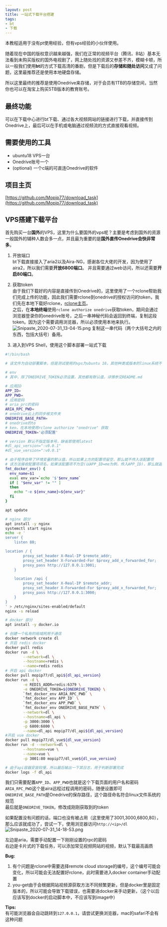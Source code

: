 ```yaml
---
layout: post
title: 一站式下载平台搭建
tags:
- bt
- 下载
---
```


本教程适用于没有pt使用经验，但有vps经验的小伙伴使用。

随着现在中国的版权意识越来越强，我们在正常的视频平台（腾讯、B站）基本无法看到未购买版权的国外电视剧了，网上随处找的资源又参差不齐，模糊卡顿，所以一般我们使用**bt**的方式下载高清的番剧，但是下载后的**存储和随处访问**又成了问题，这里最推荐还是使用本地硬盘存储。

所以这里最终的推荐是使用Onedrive来存储，对于会员有1TB的存储空间，当然你也可以在淘宝上购买5TB版本的教育账号。

## 最终功能
可以在下载中心进行bt下载、通过各大视频网站的链接进行下载，并直接传到Onedrive上，最后可以在手机或电脑通过视频流的方式直接观看视频。

## 需要使用的工具
- ubuntu18 VPS一台
- Onedrive账号一个
- (optional) 一个c端的可直连Onedrive的软件

## 项目主页
[https://github.com/Mopip77/download_task](https://github.com/Mopip77/download_task)

## VPS搭建下载平台
首先购买一台**国外**的VPS，这里为什么要国外的vps呢？主要是考虑到国外的资源一般国外的辅种人数会多一点，并且最为重要的是**国外直传Onedrive会快非常多**。

1. 开放端口  
bt下载直接接入了aria2以及Aira-NG，感谢各位大佬的开发，因为使用了aira2，所以我们需要**开放6800端口**。
并且需要通过web访问，所以还需要**开启80端口**。

2. 获取token  
由于我们下载好的内容是直接传到Onedrive的，这里使用了一个rclone帮助我们完成上传的功能，因此我们需要rclone到onedrive的授权访问的token，我们先在本地下载好rclone，[rclone主页](https://rclone.org/)。  
之后，在**本地终端**使用`rclone authorize onedrive`获取token，期间会通过浏览器登录你的onedrive账号，之后一串神秘代码会返回到终端，复制这段token。因为这个需要调用浏览器，所以必须使用本地来执行。  
![Snipaste_2020-07-31_13-04-15.png](https://i.loli.net/2020/07/31/FwmnkJqLyPgp6WA.png)
复制这一串代码（两个大括号之内的东西，包括大括号）备用。

1. 进入到VPS Shell，使用这个脚本部署一站式下载  

```bash
#!/bin/bash

# 该文件为自动部署脚本，但是测试使用的vps为ubuntu 18，其他种类或版本的linux系统不一定支持

# env
# 其中，除了ONEDRIVE_TOKEN必须设置，其他都有默认值，详情参见README.md

# 应用ID
APP_ID=
APP_PWD=
# 应用密码
# aria_prc的密码
ARIA_RPC_PWD=
# onedrive云上的同步根文件夹
ONEDRIVE_BASE_PATH=
# onedrive的to
# ken，在本地使用rclone authorize "onedrive" 获取
ONEDRIVE_TOKEN='必须配置'

# version 默认不指定版本号，缺省即使用latest
#dl_api_version=":v0.0.1"
#dl_vue_version=":v0.0.1"

# 由于程序自带了环境变量的默认值，所以如果上方的配置项留空，那么就不传入该配置项
# 该方法接收配置项项名，如果该配置项不为空(以APP_ID=me为例，传入APP_ID)，那么就返回 "-e APP_ID=me", 如果(APP_ID=)，那么就不返回，docker也就不会传入该配置项
fmt_docker_env() {
  env_name=$1
  eval env_var=`echo '$'$env_name`
  if [ "$env_var" != "" ]
  then
    echo "-e ${env_name}=${env_var}"
  fi
}

apt update

# nginx 部分
apt install -y nginx
systemctl start nginx
echo -e '
server {
    listen 80;

location / {
        proxy_set_header X-Real-IP $remote_addr;
        proxy_set_header X-Forwarded-For $proxy_add_x_forwarded_for;
        proxy_pass http://127.0.0.1:3001;
    }

    location /api {
        proxy_set_header X-Real-IP $remote_addr;
        proxy_set_header X-Forwarded-For $proxy_add_x_forwarded_for;
        proxy_pass http://127.0.0.1:3000;
    }
}
' > /etc/nginx/sites-enabled/default
nginx -s reload

# docker 部分
apt install -y docker.io

# 创建一个私有的局域网用于通信
docker network create dl
# 开启 redis docker
docker pull redis
docker run -d \
        --network=dl \
        --hostname=redis \
        --name=redis redis
# 开启 api docker
docker pull mopip77/dl_api${dl_api_version}
docker run -d \
        -e REDIS_ADDR=redis:6379 \
        -e ONEDRIVE_TOKEN=${ONEDRIVE_TOKEN} \
        `fmt_docker_env ARIA_RPC_PWD` \
        `fmt_docker_env APP_ID` \
        `fmt_docker_env APP_PWD` \
        `fmt_docker_env ONEDRIVE_BASE_PATH` \
        --network=dl \
        --hostname=dl_api \
        -p 3000:3000 \
        -p 6800:6800 \
        --name=dl_api mopip77/dl_api${dl_api_version}
#开启 vue docker
docker pull mopip77/dl_vue${dl_vue_version}
docker run -d --network=dl \
        --hostname=vue \
        --name=vue \
        -p 3001:80 mopip77/dl_vue${dl_vue_version}

# 由于api容器安装较慢，所以最后输出一下其日志，用于判断部署完成
docker logs -f dl_api
```

我们只需要配置`APP_ID`、`APP_PWD`也就是这个下载页面的用户名和密码  
`ARIA_RPC_PWD`这个是aira远程过程调用的密码，随便设置即可  
`ONEDRIVE_BASE_PATH`是Onedrive的保存路径，这个路径命名符合linux文件系统的规范  
最后就是`ONEDRIVE_TOKEN`，修改成刚刚获取到的token

如果配置没有问题的话，端口也没有被占用（这里使用了3001,3000,6800,80），那么应该就成功了，尝试一下，使用浏览器访问`http://<ip>/dl`  
![Snipaste_2020-07-31_14-18-53.png](https://i.loli.net/2020/07/31/tZWycFn4vpQfl21.png)

左边是aria，需要手动配置一下刚刚设置的rpc的密码  
右边是卡片式的下载任务，可以添加常见视频网站的视频，默认下载最高画质

**Bug:**   
1. 有个问题是rclone中需要选择remote cloud storage的编号，这个编号可能会变化，所以可能会无法配置好rclone，此时需要进入docker container手动配置 
2. you-get由于会根据网站视频源获取方法不同频繁更新，但是docker里是固定版本的，所以可能会导致下载错误，也需要进docker来手动更新，（这个以后应该写到docker的启动脚本中，不应该写到image中） 

**Tips:**  
有可能浏览器会自动跳转到`127.0.0.1`，请尝试更换浏览器，mac的safari不会有这种问题